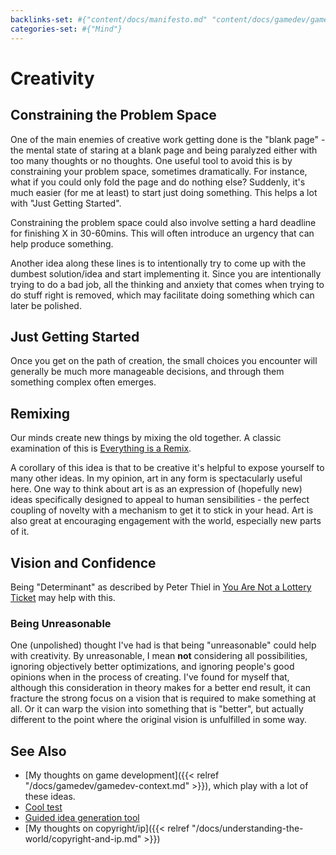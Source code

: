 ```yaml
---
backlinks-set: #{"content/docs/manifesto.md" "content/docs/gamedev/gamedev-context.md" "content/docs/mind/motivation.md" "content/docs/society/utopia.md" "content/docs/understanding-the-world/copyright-and-ip.md"}
categories-set: #{"Mind"}
---
```

# Creativity

## Constraining the Problem Space

One of the main enemies of creative work getting done is the "blank page" - the
mental state of staring at a blank page and being paralyzed either with too
many thoughts or no thoughts.  One useful tool to avoid this is by constraining
your problem space, sometimes dramatically.  For instance, what if you could
only fold the page and do nothing else?  Suddenly, it's much easier (for me at
least) to start just doing something. This helps a lot with "Just Getting
Started".

Constraining the problem space could also involve setting a hard deadline for
finishing X in 30-60mins.  This will often introduce an urgency that can help
produce something.

Another idea along these lines is to intentionally try to come up with the
dumbest solution/idea and start implementing it. Since you are intentionally
trying to do a bad job, all the thinking and anxiety that comes when trying to
do stuff right is removed, which may facilitate doing something which can later
be polished.

## Just Getting Started

Once you get on the path of creation, the small choices you encounter will
generally be much more manageable decisions, and through them something complex
often emerges.

## Remixing

Our minds create new things by mixing the old together.  A classic examination
of this is [Everything is a
Remix](https://www.youtube.com/watch?v=nJPERZDfyWc).

A corollary of this idea is that to be creative it's helpful to expose yourself
to many other ideas.  In my opinion, art in any form is spectacularly useful
here. One way to think about art is as an expression of (hopefully new) ideas
specifically designed to appeal to human sensibilities - the perfect coupling
of novelty with a mechanism to get it to stick in your head. Art is also great
at encouraging engagement with the world, especially new parts of it.

## Vision and Confidence

Being "Determinant" as described by Peter Thiel in [You Are Not a
Lottery Ticket](https://www.youtube.com/watch?v=iZM_JmZdqCw) may help with this.

### Being Unreasonable

One (unpolished) thought I've had is that being "unreasonable" could help with
creativity. By unreasonable, I mean **not** considering all possibilities,
ignoring objectively better optimizations, and ignoring people's good opinions
when in the process of creating. I've found for myself that, although this
consideration in theory makes for a better end result, it can fracture the
strong focus on a vision that is required to make something at all. Or it can
warp the vision into something that is "better", but actually different to the
point where the original vision is unfulfilled in some way.


## See Also

 - [My thoughts on game development]({{< relref
   "/docs/gamedev/gamedev-context.md" >}}), which play with a lot of these
   ideas.
 - [Cool test](https://www.datcreativity.com/)
 - [Guided idea generation tool](https://old.tjcx.me/tools/idea-generator.html)
 - [My thoughts on copyright/ip]({{< relref "/docs/understanding-the-world/copyright-and-ip.md" >}})